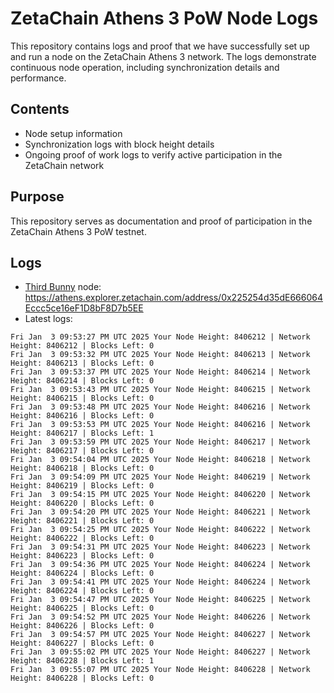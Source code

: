 # ZetaChain Athens 3 PoW Node Logs
This repository contains logs and proof that we have successfully set up and run a node on the ZetaChain Athens 3 network. The logs demonstrate continuous node operation, including synchronization details and performance.

## Contents
- Node setup information
- Synchronization logs with block height details
- Ongoing proof of work logs to verify active participation in the ZetaChain network

## Purpose
This repository serves as documentation and proof of participation in the ZetaChain Athens 3 PoW testnet.

## Logs

- [Third Bunny](https://thirdbunny.xyz/) node: https://athens.explorer.zetachain.com/address/0x225254d35dE666064Eccc5ce16eF1D8bF8D7b5EE
- Latest logs:
```
Fri Jan  3 09:53:27 PM UTC 2025 Your Node Height: 8406212 | Network Height: 8406212 | Blocks Left: 0
Fri Jan  3 09:53:32 PM UTC 2025 Your Node Height: 8406213 | Network Height: 8406213 | Blocks Left: 0
Fri Jan  3 09:53:37 PM UTC 2025 Your Node Height: 8406214 | Network Height: 8406214 | Blocks Left: 0
Fri Jan  3 09:53:43 PM UTC 2025 Your Node Height: 8406215 | Network Height: 8406215 | Blocks Left: 0
Fri Jan  3 09:53:48 PM UTC 2025 Your Node Height: 8406216 | Network Height: 8406216 | Blocks Left: 0
Fri Jan  3 09:53:53 PM UTC 2025 Your Node Height: 8406216 | Network Height: 8406217 | Blocks Left: 1
Fri Jan  3 09:53:59 PM UTC 2025 Your Node Height: 8406217 | Network Height: 8406217 | Blocks Left: 0
Fri Jan  3 09:54:04 PM UTC 2025 Your Node Height: 8406218 | Network Height: 8406218 | Blocks Left: 0
Fri Jan  3 09:54:09 PM UTC 2025 Your Node Height: 8406219 | Network Height: 8406219 | Blocks Left: 0
Fri Jan  3 09:54:15 PM UTC 2025 Your Node Height: 8406220 | Network Height: 8406220 | Blocks Left: 0
Fri Jan  3 09:54:20 PM UTC 2025 Your Node Height: 8406221 | Network Height: 8406221 | Blocks Left: 0
Fri Jan  3 09:54:25 PM UTC 2025 Your Node Height: 8406222 | Network Height: 8406222 | Blocks Left: 0
Fri Jan  3 09:54:31 PM UTC 2025 Your Node Height: 8406223 | Network Height: 8406223 | Blocks Left: 0
Fri Jan  3 09:54:36 PM UTC 2025 Your Node Height: 8406224 | Network Height: 8406224 | Blocks Left: 0
Fri Jan  3 09:54:41 PM UTC 2025 Your Node Height: 8406224 | Network Height: 8406224 | Blocks Left: 0
Fri Jan  3 09:54:47 PM UTC 2025 Your Node Height: 8406225 | Network Height: 8406225 | Blocks Left: 0
Fri Jan  3 09:54:52 PM UTC 2025 Your Node Height: 8406226 | Network Height: 8406226 | Blocks Left: 0
Fri Jan  3 09:54:57 PM UTC 2025 Your Node Height: 8406227 | Network Height: 8406227 | Blocks Left: 0
Fri Jan  3 09:55:02 PM UTC 2025 Your Node Height: 8406227 | Network Height: 8406228 | Blocks Left: 1
Fri Jan  3 09:55:07 PM UTC 2025 Your Node Height: 8406228 | Network Height: 8406228 | Blocks Left: 0
```
